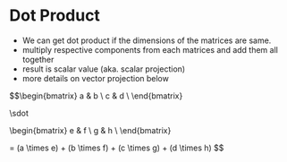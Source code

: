 # Dot Product

* We can get dot product if the dimensions of the matrices are same.
* multiply respective components from each matrices and add them all together
* result is scalar value (aka. scalar projection)
* more details on vector projection below

$$\begin{bmatrix}
    a & b \\
    c & d \\
\end{bmatrix}

\sdot

\begin{bmatrix}
    e & f \\
    g & h \\
\end{bmatrix}

=
(a \times e) + (b \times f) + (c \times g) + (d \times h) $$
